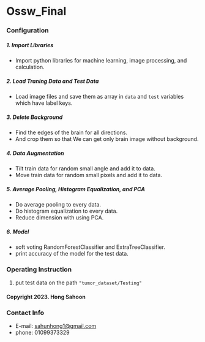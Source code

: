 # Ossw_Final   
### Configuration   
##### 1. Import Libraries
* Import python libraries for machine learning, image processing, and calculation.   
##### 2. Load Traning Data and Test Data
* Load image files and save them as array in `data` and `test` variables which have label keys.   
##### 3. Delete Background
* Find the edges of the brain for all directions.
* And crop them so that We can get only brain image without background.   
##### 4. Data Augmentation
* Tilt train data for random small angle and add it to data.
* Move train data for random small pixels and add it to data.   
##### 5. Average Pooling, Histogram Equalization, and PCA
* Do average pooling to every data.
* Do histogram equalization to every data.
* Reduce dimension with using PCA.   
##### 6. Model
* soft voting RandomForestClassifier and ExtraTreeClassifier.
* print accuracy of the model for the test data.
### Operating Instruction
1. put test data on the path `"tumor_dataset/Testing"`
#### Copyright 2023. Hong Sahoon   
### Contact Info   
* E-mail: sahunhong1@gmail.com
* phone: 01099373329
